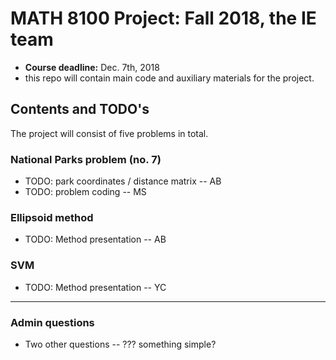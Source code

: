 # MATH 8100 Project: Fall 2018, the IE team
- **Course deadline:** Dec. 7th, 2018
- this repo will contain main code and auxiliary materials for the project.

## Contents and TODO's

The project will consist of five problems in total.

### National Parks problem (no. 7)
- TODO: park coordinates / distance matrix -- AB
- TODO: problem coding -- MS

### Ellipsoid method
- TODO: Method presentation -- AB

### SVM
- TODO: Method presentation -- YC

--------

### Admin questions
- Two other questions -- ??? something simple?
